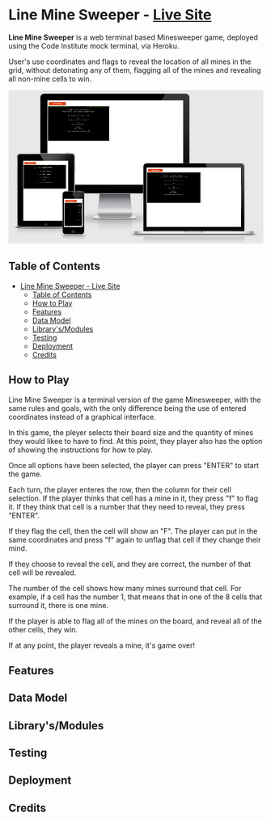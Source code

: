 # Line Mine Sweeper - [Live Site](https://line-mine-sweeper.herokuapp.com/)

**Line Mine Sweeper** is a web terminal based Minesweeper game, deployed using the Code Institute mock terminal, via Heroku.

User's use coordinates and flags to reveal the location of all mines in the grid, without detonating any of them,
flagging all of the mines and revealing all non-mine cells to win.

![Am I Responsive](media/am-i-responsive.png)

## Table of Contents
- [Line Mine Sweeper - Live Site](#line-mine-sweeper---live-site)
  - [Table of Contents](#table-of-contents)
  - [How to Play](#how-to-play)
  - [Features](#features)
  - [Data Model](#data-model)
  - [Library's/Modules](#librarysmodules)
  - [Testing](#testing)
  - [Deployment](#deployment)
  - [Credits](#credits)

## How to Play

Line Mine Sweeper is a terminal version of the game Minesweeper, with the same rules and goals, with the only difference being the use of entered coordinates instead of a graphical interface.

In this game, the pleyer selects their board size and the quantity of mines they would likee to have to find.
At this point, they player also has the option of showing the instructions for how to play.

Once all options have been selected, the player can press "ENTER" to start the game.

Each turn, the player enteres the row, then the column for their cell selection. If the player thinks that cell has a mine in it, they press "f" to flag it.
If they think that cell is a number that they need to reveal, they press "ENTER".

If they flag the cell, then the cell will show an "F". The player can put in the same coordinates and press "f" again to unflag that cell if they change their mind.

If they choose to reveal the cell, and they are correct, the number of that cell will be revealed.

The number of the cell shows how many mines surround that cell.
For example, if a cell has the number 1, that means that in one of the 8 cells that surround it, there is one mine.

If the player is able to flag all of the mines on the board, and reveal all of the other cells, they win.

If at any point, the player reveals a mine, it's game over!

## Features

## Data Model

## Library's/Modules

## Testing

## Deployment

## Credits